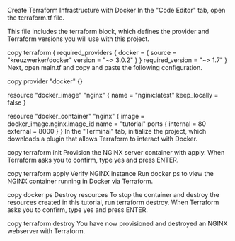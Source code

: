 Create Terraform Infrastructure with Docker
In the "Code Editor" tab, open the terraform.tf file.

This file includes the terraform block, which defines the provider and Terraform versions you will use with this project.


copy
terraform {
  required_providers {
    docker = {
      source  = "kreuzwerker/docker"
      version = "~> 3.0.2"
    }
  }
  required_version = "~> 1.7"
}
Next, open main.tf and copy and paste the following configuration.


copy
provider "docker" {}

resource "docker_image" "nginx" {
  name         = "nginx:latest"
  keep_locally = false
}

resource "docker_container" "nginx" {
  image = docker_image.nginx.image_id
  name  = "tutorial"
  ports {
    internal = 80
    external = 8000
  }
}
In the "Terminal" tab, initialize the project, which downloads a plugin that allows Terraform to interact with Docker.


copy
terraform init
Provision the NGINX server container with apply. When Terraform asks you to confirm, type yes and press ENTER.


copy
terraform apply
Verify NGINX instance
Run docker ps to view the NGINX container running in Docker via Terraform.


copy
docker ps
Destroy resources
To stop the container and destroy the resources created in this tutorial, run terraform destroy. When Terraform asks you to confirm, type yes and press ENTER.


copy
terraform destroy
You have now provisioned and destroyed an NGINX webserver with Terraform.